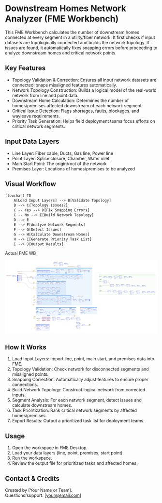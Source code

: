 # Downstream Homes Network Analyzer (FME Workbench)

This FME Workbench calculates the number of downstream homes connected at every segment in a utility/fiber network. It first checks if input datasets are topologically connected and builds the network topology. If issues are found, it automatically fixes snapping errors before proceeding to analyze downstream homes and critical network points.

## Key Features

- Topology Validation & Correction: Ensures all input network datasets are connected; snaps misaligned features automatically.
- Network Topology Construction: Builds a logical model of the real-world network from line and point data.
- Downstream Home Calculation: Determines the number of homes/premises affected downstream of each network segment.
- Critical Issue Detection: Flags shortages, faults, blockages, and wayleave requirements.
- Priority Task Generation: Helps field deployment teams focus efforts on critical network segments.

## Input Data Layers

- Line Layer: Fiber cable, Ducts, Gas line, Power line
- Point Layer: Splice closure, Chamber, Water inlet
- Main Start Point: The origin/root of the network
- Premises Layer: Locations of homes/premises to be analyzed

## Visual Workflow

```mermaid
flowchart TD
    A[Load Input Layers] --> B[Validate Topology]
    B --> C{Topology Issues?}
    C -- Yes --> D[Fix Snapping Errors]
    C -- No --> E[Build Network Topology]
    D --> E
    E --> F[Analyze Network Segments]
    F --> G[Detect Issues]
    G --> H[Calculate Downstream Homes]
    H --> I[Generate Priority Task List]
    I --> J[Output Results]
```

Actual FME WB

![Main Page Screenshot](https://github.com/eelmido13/Downstream-Homes-Network-Analyzer/blob/main/fme_wb_screenshot.png)

## How It Works

1. Load Input Layers: Import line, point, main start, and premises data into FME.
2. Topology Validation: Check network for disconnected segments and misaligned points.
3. Snapping Correction: Automatically adjust features to ensure proper connections.
4. Build Network Topology: Construct logical network from corrected inputs.
5. Segment Analysis: For each network segment, detect issues and calculate downstream homes.
6. Task Prioritization: Rank critical network segments by affected homes/premises.
7. Export Results: Output a prioritized task list for deployment teams.

## Usage

1. Open the workspace in FME Desktop.
2. Load your data layers (line, point, premises, start point).
3. Run the workspace.
4. Review the output file for prioritized tasks and affected homes.

## Contact & Credits

Created by [Your Name or Team].  
Questions/support: [your@email.com]


